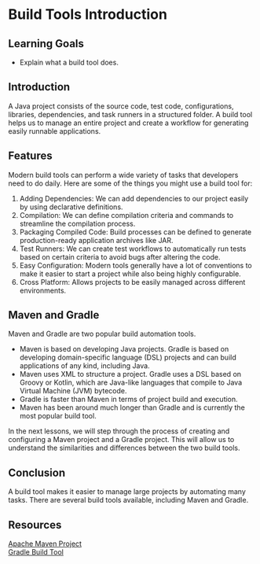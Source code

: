 # Build Tools Introduction

## Learning Goals

- Explain what a build tool does.

## Introduction

A Java project consists of the source code, test code, configurations,
libraries, dependencies, and task runners in a structured folder. A build tool helps
us to manage an entire project and create a workflow for generating easily
runnable applications.

## Features

Modern build tools can perform a wide variety of tasks that
developers need to do daily. Here are some of the things you might use a build
tool for:

1. Adding Dependencies: We can add dependencies to our project easily by using
   declarative definitions.
2. Compilation: We can define compilation criteria and commands to streamline
   the compilation process.
3. Packaging Compiled Code: Build processes can be defined to generate
   production-ready application archives like JAR.
4. Test Runners: We can create test workflows to automatically run tests based
   on certain criteria to avoid bugs after altering the code.
5. Easy Configuration: Modern tools generally have a lot of conventions to make
   it easier to start a project while also being highly configurable.
6. Cross Platform: Allows projects to be easily managed across different
   environments.

## Maven and Gradle

Maven and Gradle are two popular build automation tools. 

- Maven is based on developing Java projects. Gradle is based on developing
domain-specific language (DSL) projects and can build applications of any kind, including Java.
- Maven uses XML to structure a project. Gradle uses a DSL based on Groovy or Kotlin, which are
  Java-like languages that compile to Java Virtual Machine (JVM) bytecode.  
- Gradle is faster than Maven in terms of project build and execution.
- Maven has been around much longer than Gradle and is currently the most popular build tool.

In the next lessons, we will step through the process of creating and
configuring a Maven project and a Gradle project.  This will allow
us to understand the similarities and differences between the two build tools.

## Conclusion

A build tool makes it easier to manage large projects by automating many tasks.
There are several build tools available, including Maven and Gradle.


## Resources

[Apache Maven Project](https://maven.apache.org/)  
[Gradle Build Tool](https://gradle.org/)  
